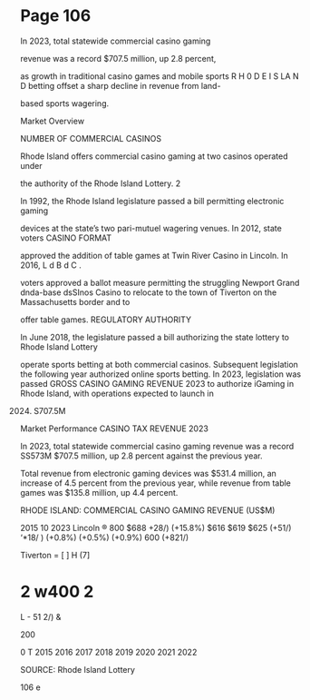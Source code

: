 # Page 106

In 2023, total statewide commercial casino gaming

revenue was a record $707.5 million, up 2.8 percent,

as growth in traditional casino games and mobile sports
R H 0 D E I S LA N D betting offset a sharp decline in revenue from land-

based sports wagering.

Market Overview

NUMBER OF COMMERCIAL CASINOS

Rhode Island offers commercial casino gaming at two casinos operated under

the authority of the Rhode Island Lottery. 2

In 1992, the Rhode Island legislature passed a bill permitting electronic gaming

devices at the state’s two pari-mutuel wagering venues. In 2012, state voters CASINO FORMAT

approved the addition of table games at Twin River Casino in Lincoln. In 2016, L d B d C .

voters approved a ballot measure permitting the struggling Newport Grand dnda-base dsSInos
Casino to relocate to the town of Tiverton on the Massachusetts border and to

offer table games. REGULATORY AUTHORITY

In June 2018, the legislature passed a bill authorizing the state lottery to Rhode Island Lottery

operate sports betting at both commercial casinos. Subsequent legislation the
following year authorized online sports betting. In 2023, legislation was passed GROSS CASINO GAMING REVENUE 2023
to authorize iGaming in Rhode Island, with operations expected to launch in

2024. S707.5M

Market Performance CASINO TAX REVENUE 2023

In 2023, total statewide commercial casino gaming revenue was a record SS573M
$707.5 million, up 2.8 percent against the previous year.

Total revenue from electronic gaming devices was $531.4 million, an increase
of 4.5 percent from the previous year, while revenue from table games was
$135.8 million, up 4.4 percent.

RHODE ISLAND: COMMERCIAL CASINO GAMING REVENUE (US$M)

2015 10 2023 Lincoln ®
800
$688 +28/)
(+15.8%)
$616 $619 $625 (+51/) ‘*18/ )
(+0.8%) (+0.5%) (+0.9%)
600 (+821/)

Tiverton
= [ ]
H
(7]

2
w400
2
=
L - 51 2/)
&

200

0 T
2015 2016 2017 2018 2019 2020 2021 2022

SOURCE: Rhode Island Lottery

106
e
